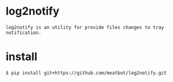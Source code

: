 # log2notify
    log2notify is an utility for provide files changes to tray notification.

# install
    $ pip install git+https://github.com/meatbot/log2notify.git
